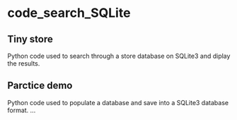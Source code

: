 # code_search_SQLite

## Tiny store

Python code used to search through a store database on SQLite3 and diplay the results.

## Parctice demo

Python code used to populate a database and save into a SQLite3 database format.
...

